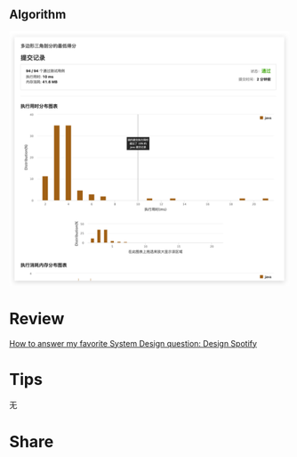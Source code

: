 ## Algorithm
![yueqingming-2023-04-02-png](../../../images/temp/yueqingming-2023-04-02-lc.png)

# Review

[How to answer my favorite System Design question: Design Spotify](https://medium.com/grokking-the-tech-interview/how-to-answer-my-favorite-system-design-question-design-spotify-d8c0011b16b2)


# Tips
无

# Share
